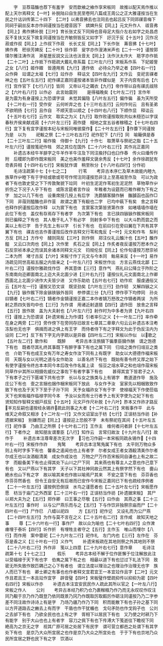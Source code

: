 <!-- { "loadSidebar": true } -->
　　字　豆荐葅醢也荐下有羞字　安而歆飨之飨作享宋板同　故推以配天焉作推以配上天尔焉释文【一叶】补脱陆曰自生民至卷阿八篇成王周公之正大雅谨按当在生民之什诂训传第二十四下　【二叶】以弗音拂去也注同去也起吕反下同郊禖音梅下同祠于嗣丝反本亦作祠谨按当在禋音因下　嫔婢升反【同上】元文升作人　祓音弗【同上】弗作拂补脱【三叶】育长张丈反下同拇也音母足大指介左右如字之处昌虑反不复扶又反下故复同谨按当在齐敏侧皆反又如字下　訏沉于反【十五叶】沉作况　菽或作叔【同上】上作叔下作菽　长长丈反【同上】下长作张　茀音拂【十七叶】拂作弗　秠徐芳婢反【二十叶】徐作郭　叟字亦作溲涛米声也【二十一叶】谨按郭璞尔雅注涛作洮　淅星歴反説文云汰也汰音太【同上】汰作汏太作大　羝字亦作抵【二十二叶】上作抵下作羝疏大戴礼帝系篇【三叶左六行】宋板系作系　下妃姬訾之女【八行】姬作娵　皆遵用焉【九行】遵作依　必待众乃举之者【四叶右一行】众作舜　竝谓之太祖【七行】竝作亦　释诂文【四叶左九行】文作云　变祀言禖者神之也【五叶左五行】祀作禖正嘉同谨按诸本皆非作媒似是　天子内宫有后也【六行】宫作官下【七行八行】皆同　又帝以弓之韣衣【九行】帝作带以自有禖氏祓除之【六叶右八行】以作必　此言始震则
　　是得福晚矣【七叶左二行】言作年　是为震为有身谨按上为恐谓字误　未觉其偏隐【八叶左五行】偏作徧　虽为天所受【十二叶右一行】受作安　云何听弃之也【十三叶右五行】云何作何云　且有圣弟不欲明扬【七行】且作自　不顺天意以顺之【十四叶右八行】下顺作显　释诂云【十五叶右七行】云作文　取实之为义【九行】取作败谨按取败共似未穏恐以字误春秋齐侯来献戎菽【十六叶左三行】菽作捷　相地之宜五谷者稼穑之【十七叶右四行】宜下复有宜字谨按本纪与宋板同唯彼穈作【二十叶左五行】作虋下同谨按为是　以为
　　祀軷之祭【二十三叶右五行】祀作犯下【六行】同　喻簸俱是舂【二十三叶左二行】喻作揄　侍御十【九行】十作七　取萧草与祭祀之脂【二十五叶左六行】谨按笺祀作牲　郊之其位在国外【二十六叶右三行】其作兆正嘉同
　　补遗古本经牛羊腓字之牛羊作羊牛注及下同注揄抒臼也臼作舂　传火曰燔传作附　后稷即为即作既宋板同　美之也美作羞释文褎余秀反【十七叶】余作徐疏犹有竒表异相【十四叶右七行】宋板犹作谓　稍至秋分【十八叶右四行】分作初
　　毛诗注疏第十七【十七之二】
　　行苇
　　考异古本序仁及草木故能内睦九族草作屮睦下有于字经或歌或咢咢作愕注同谨按恐非注上至髙祖至作及　可以为政者下有也敦史受之下下传敦聚貌下竝同　叶初生泥泥作苇初生泥泥然　草物草作屮　折伤之下况于人乎下有也　或陈言筵者言作设　年稚者为设筵而已稚作稺为下有之字　加之以几下有也　设重席授几授上有后字　洗爵醻客醻作酬　醢臄函也函作□下同　非葅则醓醢也非作韮　故谓之嘉下有殽也二字　已均中蓻下有矣　舍之言释也释作択谨按后改作释　以为賔下有也　言賔客次第皆贤第作序　如堵墙墙作墙在此位下有也　盖仅有存焉存下有者字　为次第下有也　言已挟四镞镞作鍭宋板同　则已徧释之下有也　其人敬于礼人下有必字　则射多中下有也　以大斗酌而尝之而美以上有已字　告于先生上有以字　引长下有也　在前曰引在旁曰翼在下共有其字翼下有也　禖吉也吉作善谨按后改作吉释文行苇和鬼反【一叶】元文和作韦　梨利方反【同上】方作兮　醆则简反【三叶】则作侧　郑注仪礼云醢汁也【五叶】醢作醓　又云口次肉也【同上】次作里　炙石之反【同上】作炙者夜反谨按万厯本作之石反崇祯本承之而误其余诸本同释文元文　钧规伦反【同上】伦作旬谨按万厯崇祯二本为然　堵寸古反【六叶】宋板寸作丁元文与今本同　鲐易来反【十一叶】易作汤疏见同世高祖五服之内皆亲之【一叶左八行】宋板世作出　方言云燕伐北鄙【二叶右二行】谨按尔雅疏伐作岱　养其意体【三行】意作气　燕礼曰公降立于阼阶之东南南向迩卿面南北上迩大夫北面少进【三叶右九行】谨按仪礼元文面南北上作卿西面北上北面少进作大夫皆少进　又作乐助劝【五叶右七行】劝作欢　服虔通俗又云【五叶左一行】谨按又恐文误　既坚劲矣【六叶左三行】劲作韧　又解四镞之义【九行】镞作鍭下除金镞铁镞外皆同　参停谓三分【九行】停作亭下均停同　孙炎曰镝者【七叶右二行】镝者作金镝谨按正嘉二本作者镝万厯改之作镝者两误　为所射之质四矢皆均中也【三行】为作谓　用诸近射退猎【四行】退作田　放舍之言释【五行】放作故　盖为大夫射也【八叶左六行】射作时为中多者为贤【九叶右四行】谨按上为恐谓误【补遗宋板上为作谓】引者率引之义【十一叶左二行】率作牵　在身之两旁【二行】旁作傍下在旁同存旧故言七章其二章章六句云云补遗古本注耇冻梨也无也字　俱揖而进之俱上有王字　而侍者侍下有之字释文为此于伪反注内为设同【二叶】反下有下字无内字疏以是异器【四叶左二行】宋板以作似　以歌之【五叶左二行】歌作和
　　既醉
　　考异古本注旅醻下徧羣臣醻作酬　谓之饱德下有也　既者尽其礼终其事既下有醉字事下有也之属下同　归俎之类作归俎豆之类也　介助下有也成王女有万年之寿女作汝下同有上有既字　助女以大德德作福宋板同　天既与女以光明之道与女作助汝　以善名终下有也　既始有善令终又厚之始下有使字谨按令终古本本同今本后改令作名属上读　恒豆之俎水草之和也俎作葅宋板同草作屮其所以相摄佐威仪之事佐下有者字事下有也
　　甚得其宜下皆君子之人下有孝子之行下匮竭下共有也字　长以与女之族类与上有锡字　教道道作导　施及庄公下有也　壸之言捆也捆作梱宋板同下放此　与女作予汝　室家先以相梱致致作致下有也及于天下下至于子孙下同　天予女福祚女下有于字　使禄福天下作使莅临天下也宋板福作临禄字同今本　予汝以女而有士行者予上有天字使为之妃下有也　贤知知作智释文俶戸叔反【十五叶】元文戸作尺补脱【十八叶】胙本又作祚才路反羊刃反嗣也谨按经永锡祚疏此则事之大者【十二叶右二行】宋板事作平　此与维天之命叙又相涉【十二叶左一行】又作文诏室出于枋【七行】正误枋当作祊【补遗据宋板】　别嫌而迎【同上】谨按迎上恐脱不字　未有祭祀在其间【十五叶左五行】祀作事　乃由王之所祭【十七叶右二行】王作主　维何者问者辞【十七叶左五行】下者作之　故知朋友谓羣臣【八行】知作云　言常归故汝【十九叶左八行】故作于
　　补遗古本注尊卑差次无次字　习也习作嗣一本宋板同疏永锡作【十四叶右一行】宋板作作祚
　　鳬鹥
　　考异古本注鹥鳬属下有也　太平则万物众多则上有时字多下有也　馨香之逺闻也也上有者字　尔者女成王者女酒殽清美作尔者尔成王也以汝酒殽清美　成女作成汝也　万物之尸万作百宋板同自谦也上有之故二字　而殽备美下有也止得其处下山川之尸下同　其来燕也有尊主人之意也作己意下有也　又以尸燕以下有其字　天子以下其社神同故云然其上有祭字然下有也　亹山絶水也山下有之字　故以喻其来也作故以喻焉尸其来　不安之意下有也　芬芬香也作芬芬然香也　但令王自安无有后艰而已安作今宋板正嘉同已下有也疏经序例者【二十一叶左五行】谨按例恐倒误　水鸟之谨愿者也【二十五叶左七行】宋板愿作愿　枋当于庙门之外西室【二十三叶右一行】正误枋当作祊【补遗据宋板】　其尸以郑大夫为之【五行】郑作卿　曰王事之尽敬【五行】曰作由　其燕之事【二十三叶左五行】事作时　以与公尸燕乐而与之【五行】下与作饮非独祭宗庙而尸【二十四叶右一行】尸作巳　八蜡以祀四
　　方【五行】祀作记　又设礼而为公尸燕【二十四叶左五行】为作与莫不言在之义【二十五叶右二行】言作咸　故知天地之事
　　尊【二十六叶右一行】事作尸　故以众为喻也【二十七叶右四行】众作潨　瘗埋于泰圻【四行】圻作折　有埋牲主者守之【五行】主作玉　唯山而埋尔【八行】而作用　案中霤祀【二十九叶左二行】祀作礼　左门内也【三行】左作在　芬芬是香之义【三十叶右一行】义作气
　　补遗宋板疏在其地则祭之外其地则不祭【二十八叶右二行】外作非　笺以上四意【二十九叶右七行】意作章
　　毛诗注疏第十七【十七之三】
　　假乐
　　考异古本经不解于位作匪懈于位注解放此注以受福禄于天下有也字　伯夷之属下有之也　相朂以道下有也愆过下礼法下同　致密无所失致作致匹耦己之心下有者也　谓立法度以理治之也理治作治理无也字　族人而已下有也　卿士卿之有事也也作者释文宜君宜王一本宜竝作且字【二叶】元文作且君且王一本且竝作宜字　辟音璧【四叶】宋板璧作壁疏抑传以抑抑为密【四叶右四行】宋板以作亦
　　补遗古本注宜安民民作人疏此其所以官之【一叶左八行】宋板之作人
　　公刘
　　考异古本经乃积乃仓乃裹糇粮乃作乃而无永叹叹作叹注同乃觏于京乃作乃既登乃依同既景乃冈乃作既取厉取鍜厉作砺注同谨按乃乃二字参差不同注故作诗诗上有是字　乃场乃疆乃作乃下同　积而能散下有也子孙之基下同　以方开道路去之豳去上有而字　干盾也作干犹楯也　戈句矛防也作戈钩孑也　公刘之去邰下有也　乃欲全民也也上有之字　胥相下以居民下有也　又乃使之时耕乃下有能字　别于大山也也上有者字　容刀之佩下有也下传溥大下笺逝往下瞻视下同　絶高为之京无之字　视其广原可居之处居下有民字　谓可营立都邑之处谓下有其字处下有也　是京乃大众所宜居之也作是京乃大众之所宜处也　于于下有也京地乃众民所宜居之野也民下有之字　饮酒以
